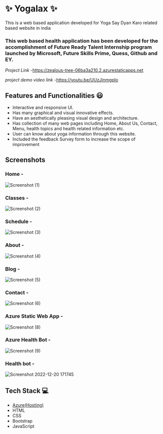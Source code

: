 # ✨ Yogalax  ✨

This is a web based application developed for Yoga Say Dyan Karo related based website in india

### This web based health application has been developed for the accomplishment of Future Ready Talent Internship program launched by Microsoft, Future Skills Prime, Quess, Github and EY.


*Project Link* -https://zealous-tree-06ba3a210.2.azurestaticapps.net 


*project demo video link* -https://youtu.be/UUzJinmgplo


## Features and Functionalities 😃

- Interactive and responsive UI.
- Has many graphical and visual innovative effects.
- Have an aesthetically pleasing visual design and architecture.
- Has collection of many web pages including Home, About Us, Contact, Menu, health topics and health related information etc.
- User can know about yoga information through this website.
- Included the feedback Survey form to increase the scope of improvement 

## Screenshots

 

### Home -
![Screenshot (1)](https://user-images.githubusercontent.com/118505703/208386058-41369d8d-8fac-4213-8e01-89be3548234f.png)













### Classes -


![Screenshot (2)](https://user-images.githubusercontent.com/118505703/208386089-39fe8963-df09-4748-aaf2-ee0b399f9602.png)


















### Schedule -

![Screenshot (3)](https://user-images.githubusercontent.com/118505703/208386117-4d3f4e81-f113-4f76-bee7-e17140338710.png)


















### About -

![Screenshot (4)](https://user-images.githubusercontent.com/118505703/208386149-7c0d614b-9a2f-44f2-bdcd-5220a193aea2.png)



























### Blog -
![Screenshot (5)](https://user-images.githubusercontent.com/118505703/208386180-c72665af-675d-4b45-9e7a-cd14b6252c6b.png)

































### Contact -
![Screenshot (6)](https://user-images.githubusercontent.com/118505703/208386203-04768605-bde2-497d-bbd8-6fab12178a00.png)

































   


### Azure Static Web App -
![Screenshot (8)](https://user-images.githubusercontent.com/118505703/208388211-f1f4ddd5-99ea-48f6-9307-4bbd8bf3e530.png)






































### Azure Health Bot -
![Screenshot (9)](https://user-images.githubusercontent.com/118505703/208388533-b3081b0d-8463-4b8e-8daa-b878b406bd81.png)





















































































### Health bot -
![Screenshot 2022-12-20 171745](https://user-images.githubusercontent.com/118505703/208673679-78e18542-f7f7-49f3-9788-295d25466cf1.png)




































































































## Tech Stack 💻

- [Azure(Hosting)](https://azure.microsoft.com/en-in/features/azure-portal/)
- HTML
- CSS
- Bootstrap
- JavaScript
